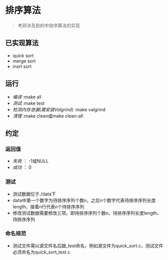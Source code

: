 # 排序算法
> 考研涉及到的中排序算法的实现
## 已实现算法
- quick sort
- merge sort
- insrt sort

## 运行
- $编译$ :make all
- $测试$ :make test
- $检测内存泄漏(需安装Valgrind)$ :make valgrind
- $清理$ :make clean或make clean-all

## 约定
### 返回值
- $失败$ ： -1或NULL
- $成功$ ： 0
### 测试
- 测试数据位于./data下
- data中第一个数字为待排序序列个数n，之后n个数字代表待排序序列长度length，接着n行代表n个待排序序列
- 修改测试数据需要修改三项。即待排序序列个数n，待排序序列长度length，待排序序列
### 命名规范
- 测试文件需以源文件名后跟_test命名，例如源文件为quick_sort.c，测试文件必须命名为quick_sort_test.c
